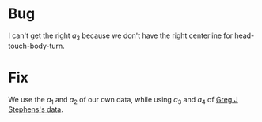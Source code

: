 # Bug

I can't get the right $a_3$ because we don't have the right centerline for head-touch-body-turn.

# Fix

We use the $a_1$ and $a_2$ of our own data, while using $a_3$ and $a_4$ of [Greg J Stephens's data](https://journals.plos.org/ploscompbiol/article?id=10.1371/journal.pcbi.1000028).